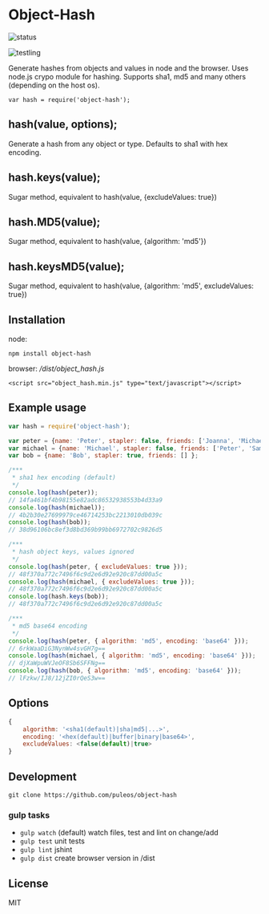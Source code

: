 # Object-Hash

![status](https://secure.travis-ci.org/puleos/object-hash.png?branch=master)

![testling](https://ci.testling.com/puleos/object-hash.png)

Generate hashes from objects and values in node and the browser.  Uses node.js crypo module for hashing.  Supports sha1, md5 and many others (depending on the host os).

```
var hash = require('object-hash');
```
## hash(value, options);
Generate a hash from any object or type.  Defaults to sha1 with hex encoding.

## hash.keys(value);
Sugar method, equivalent to hash(value, {excludeValues: true})

## hash.MD5(value);
Sugar method, equivalent to hash(value, {algorithm: 'md5'})

## hash.keysMD5(value);
Sugar method, equivalent to hash(value, {algorithm: 'md5', excludeValues: true})


## Installation

node:
```
npm install object-hash
```

browser: */dist/object_hash.js*
```
<script src="object_hash.min.js" type="text/javascript"></script>
```

## Example usage
```js
var hash = require('object-hash');

var peter = {name: 'Peter', stapler: false, friends: ['Joanna', 'Michael', 'Samir'] };
var michael = {name: 'Michael', stapler: false, friends: ['Peter', 'Samir'] };
var bob = {name: 'Bob', stapler: true, friends: [] };

/***
 * sha1 hex encoding (default)
 */
console.log(hash(peter));
// 14fa461bf4b98155e82adc86532938553b4d33a9
console.log(hash(michael));
// 4b2b30e27699979ce46714253bc2213010db039c
console.log(hash(bob));
// 38d96106bc8ef3d8bd369b99bb6972702c9826d5

/***
 * hash object keys, values ignored
 */
console.log(hash(peter, { excludeValues: true }));
// 48f370a772c7496f6c9d2e6d92e920c87dd00a5c
console.log(hash(michael, { excludeValues: true }));
// 48f370a772c7496f6c9d2e6d92e920c87dd00a5c
console.log(hash.keys(bob));
// 48f370a772c7496f6c9d2e6d92e920c87dd00a5c

/***
 * md5 base64 encoding
 */
console.log(hash(peter, { algorithm: 'md5', encoding: 'base64' }));
// 6rkWaaDiG3NynWw4svGH7g==
console.log(hash(michael, { algorithm: 'md5', encoding: 'base64' }));
// djXaWpuWVJeOF8Sb6SFFNg==
console.log(hash(bob, { algorithm: 'md5', encoding: 'base64' }));
// lFzkw/IJ8/12jZI0rQeS3w==

```

## Options

```js
{
	algorithm: '<sha1(default)|sha|md5|...>',
	encoding: '<hex(default)|buffer|binary|base64>',
	excludeValues: <false(default)|true>
}

```

## Development

```
git clone https://github.com/puleos/object-hash
```

### gulp tasks
* `gulp watch` (default) watch files, test and lint on change/add
* `gulp test` unit tests
* `gulp lint` jshint
* `gulp dist` create browser version in /dist

## License
MIT
